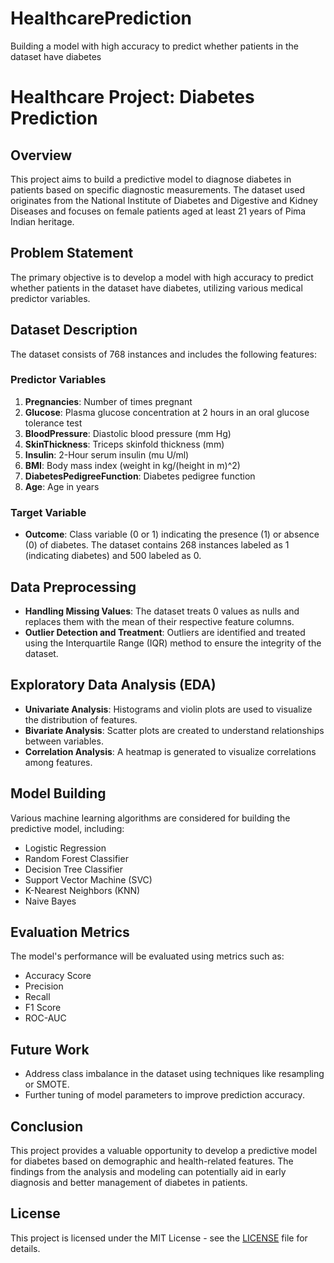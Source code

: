 # HealthcarePrediction
 Building a model with high accuracy to predict whether patients in the dataset have diabetes
# Healthcare Project: Diabetes Prediction

## Overview
This project aims to build a predictive model to diagnose diabetes in patients based on specific diagnostic measurements. The dataset used originates from the National Institute of Diabetes and Digestive and Kidney Diseases and focuses on female patients aged at least 21 years of Pima Indian heritage.

## Problem Statement
The primary objective is to develop a model with high accuracy to predict whether patients in the dataset have diabetes, utilizing various medical predictor variables.

## Dataset Description
The dataset consists of 768 instances and includes the following features:

### Predictor Variables
1. **Pregnancies**: Number of times pregnant
2. **Glucose**: Plasma glucose concentration at 2 hours in an oral glucose tolerance test
3. **BloodPressure**: Diastolic blood pressure (mm Hg)
4. **SkinThickness**: Triceps skinfold thickness (mm)
5. **Insulin**: 2-Hour serum insulin (mu U/ml)
6. **BMI**: Body mass index (weight in kg/(height in m)^2)
7. **DiabetesPedigreeFunction**: Diabetes pedigree function
8. **Age**: Age in years

### Target Variable
- **Outcome**: Class variable (0 or 1) indicating the presence (1) or absence (0) of diabetes. The dataset contains 268 instances labeled as 1 (indicating diabetes) and 500 labeled as 0.

## Data Preprocessing
- **Handling Missing Values**: The dataset treats 0 values as nulls and replaces them with the mean of their respective feature columns.
- **Outlier Detection and Treatment**: Outliers are identified and treated using the Interquartile Range (IQR) method to ensure the integrity of the dataset.

## Exploratory Data Analysis (EDA)
- **Univariate Analysis**: Histograms and violin plots are used to visualize the distribution of features.
- **Bivariate Analysis**: Scatter plots are created to understand relationships between variables.
- **Correlation Analysis**: A heatmap is generated to visualize correlations among features.

## Model Building
Various machine learning algorithms are considered for building the predictive model, including:
- Logistic Regression
- Random Forest Classifier
- Decision Tree Classifier
- Support Vector Machine (SVC)
- K-Nearest Neighbors (KNN)
- Naive Bayes

## Evaluation Metrics
The model's performance will be evaluated using metrics such as:
- Accuracy Score
- Precision
- Recall
- F1 Score
- ROC-AUC

## Future Work
- Address class imbalance in the dataset using techniques like resampling or SMOTE.
- Further tuning of model parameters to improve prediction accuracy.

## Conclusion
This project provides a valuable opportunity to develop a predictive model for diabetes based on demographic and health-related features. The findings from the analysis and modeling can potentially aid in early diagnosis and better management of diabetes in patients.

## License
This project is licensed under the MIT License - see the [LICENSE](LICENSE) file for details.

